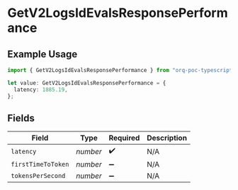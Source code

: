 # GetV2LogsIdEvalsResponsePerformance

## Example Usage

```typescript
import { GetV2LogsIdEvalsResponsePerformance } from "orq-poc-typescript-multi-env-version/models/operations";

let value: GetV2LogsIdEvalsResponsePerformance = {
  latency: 1885.19,
};
```

## Fields

| Field              | Type               | Required           | Description        |
| ------------------ | ------------------ | ------------------ | ------------------ |
| `latency`          | *number*           | :heavy_check_mark: | N/A                |
| `firstTimeToToken` | *number*           | :heavy_minus_sign: | N/A                |
| `tokensPerSecond`  | *number*           | :heavy_minus_sign: | N/A                |